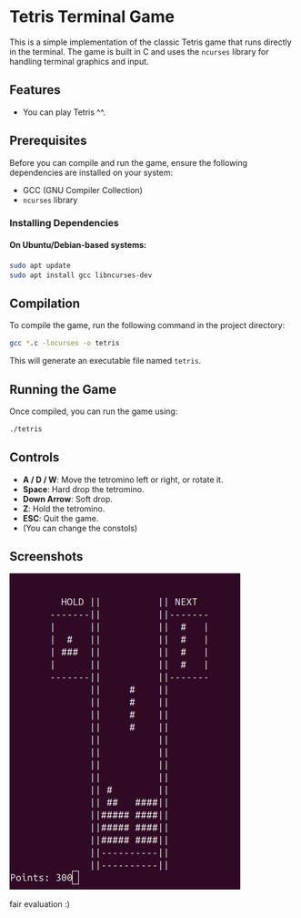 # Tetris Terminal Game

This is a simple implementation of the classic Tetris game that runs directly in the terminal. The game is built in C and uses the `ncurses` library for handling terminal graphics and input.

## Features

- You can play Tetris ^^.


## Prerequisites

Before you can compile and run the game, ensure the following dependencies are installed on your system:

- GCC (GNU Compiler Collection)
- `ncurses` library

### Installing Dependencies

#### On Ubuntu/Debian-based systems:
```bash
sudo apt update
sudo apt install gcc libncurses-dev
```

## Compilation

To compile the game, run the following command in the project directory:

```bash
gcc *.c -lncurses -o tetris
```

This will generate an executable file named `tetris`.

## Running the Game

Once compiled, you can run the game using:

```bash
./tetris
```

## Controls

- **A / D / W**: Move the tetromino left or right, or rotate it.
- **Space**: Hard drop the tetromino.
- **Down Arrow**: Soft drop.
- **Z**: Hold the tetromino.
- **ESC**: Quit the game.
- (You can change the constols)

## Screenshots

![Gameplay Screenshot](Gameplay.png)


fair evaluation :)
